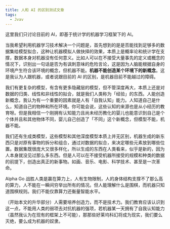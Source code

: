 ```yaml
---
title: 人和 AI 的区别测试文章
tags: 
  - Jvav
---
```

这里我们只讨论目前的 AI，即基于统计学的机器学习框架下的 AI。

当我希望利用机器学习技术解决一个问题是，首先想到的是是否能找到足够多的数据集给模型拟合，这种让机器模拟人做抉择的效果，本质上是概率论和统计学在支撑，数据本身对机器没有任何意义。比如人可以在不接受大量事先的定义或概念的情况下，识别出一句话是否为有讽刺意味的危险言论，这是因为人脑能根据自身的环境产生符合该环境的概念，但机器不能。**机器不能创造某个环境下的新概念**。这是我认为人跟机器，或者说跟目前的 AI 的区别，是机器目前不能越过的障碍。

我们有更复杂的模型，有含有更多隐藏层的模型，但不管深度再大，本质上还是对数据的归类、线性和非线性的拟合，就是我们人类称为「经验」的东西。人能创造新概念，我认为有一个重要的因素就是人有「自我认知」能力。人知道自己是什么，知道自己的物种和所在环境。你可能会说，这些认知的来源也是从小经历的教育呀。但是我相信一个刚拥有认知能力且尚未经历教化的婴儿也能意识到自己是个个体并且和其他物体不同，婴儿自己创造了「不同」这个新概念，但模型不能，机器不能。

我们还有生成类模型，这些模型和其他深度模型本质上并无区别，机器生成的新东西只是对原有事物的拆分和组合，通过对数据的拟合，来决定哪些元素放到哪些位置。数据集既很庞大又很多样化，所以生成的东西在人类看来，似乎是新的，因为人本身就没见过那么多东西。但是人可以在不接受机器所接受的规模和种类的数据的前提下，创造出真正的新事物。如画、音乐、电影、科学技术、甚至是一次革命。

Alpha Go 战胜人类是赢在算力上，人有生物限制，人的身体结构支撑不了那么高的算力，人不能在一瞬间穷举出所有的情况。但人能理解什么是围棋，而机器只知道围棋规则。我们不能仅靠算力还衡量智能水平。

（开始本文的升华部分）人需要培养创造力，而不是技术力。我们教育应该认识到这一点，不能用人类的弱项去对抗机器的强项，若机器某一天拥有了自我认知能力（虽然我认为在现有的框架上不可能），那那些好莱坞科幻将成为现实，我们要么灭绝，要么成为机器的奴隶。
